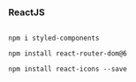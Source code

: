 ### ReactJS

````

npm i styled-components

npm install react-router-dom@6

npm install react-icons --save

````
